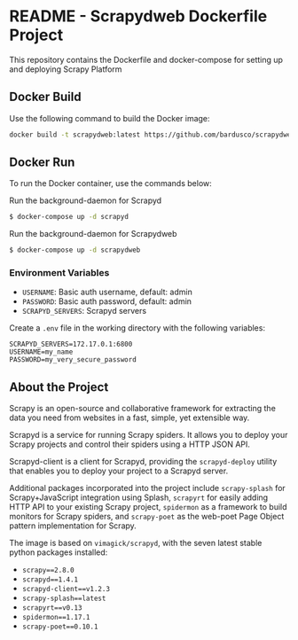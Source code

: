 # README - Scrapydweb Dockerfile Project

This repository contains the Dockerfile and docker-compose for setting up and deploying Scrapy Platform

## Docker Build

Use the following command to build the Docker image:

```bash
docker build -t scrapydweb:latest https://github.com/bardusco/scrapydweb-docker.git\#master
```

## Docker Run

To run the Docker container, use the commands below:

Run the background-daemon for Scrapyd

```bash
$ docker-compose up -d scrapyd
```

Run the background-daemon for Scrapydweb

```bash
$ docker-compose up -d scrapydweb
```

### Environment Variables

- `USERNAME`: Basic auth username, default: admin
- `PASSWORD`: Basic auth password, default: admin
- `SCRAPYD_SERVERS`: Scrapyd servers

Create a `.env` file in the working directory with the following variables:

```
SCRAPYD_SERVERS=172.17.0.1:6800
USERNAME=my_name
PASSWORD=my_very_secure_password
```

## About the Project

Scrapy is an open-source and collaborative framework for extracting the data you need from websites in a fast, simple, yet extensible way.

Scrapyd is a service for running Scrapy spiders. It allows you to deploy your Scrapy projects and control their spiders using a HTTP JSON API.

Scrapyd-client is a client for Scrapyd, providing the `scrapyd-deploy` utility that enables you to deploy your project to a Scrapyd server.

Additional packages incorporated into the project include `scrapy-splash` for Scrapy+JavaScript integration using Splash, `scrapyrt` for easily adding HTTP API to your existing Scrapy project, `spidermon` as a framework to build monitors for Scrapy spiders, and `scrapy-poet` as the web-poet Page Object pattern implementation for Scrapy.

The image is based on `vimagick/scrapyd`, with the seven latest stable python packages installed:

- `scrapy==2.8.0`
- `scrapyd==1.4.1`
- `scrapyd-client==v1.2.3`
- `scrapy-splash==latest`
- `scrapyrt==v0.13`
- `spidermon==1.17.1`
- `scrapy-poet==0.10.1`
